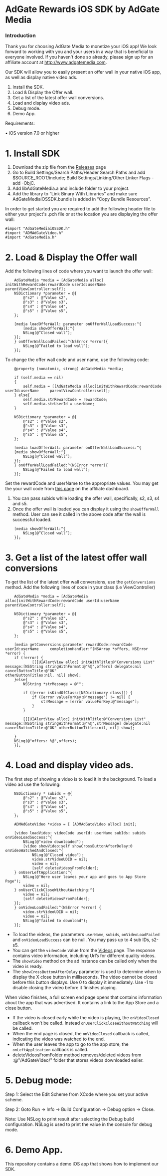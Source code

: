 
# AdGate Rewards iOS SDK by AdGate Media
### Introduction
Thank you for choosing AdGate Media to monetize your iOS app! We look forward to working with you and your users in a way that is beneficial to everyone involved. If you haven't done so already, please sign up for an affiliate account at http://www.adgatemedia.com.

Our SDK will allow you to easily present an offer wall in your native iOS app, as well as display native video ads.

1.    Install the SDK.
2.    Load & Display the Offer wall.
3.    Get a list of the latest offer wall conversions.
4.    Load and display video ads.
5.    Debug mode.
6.    Demo App.

Requirements:

•    iOS version 7.0 or higher

# 1. Install SDK
1.    Download the zip file from the [Releases](https://github.com/adgatemedia/adgate-rewards-ios-sdk/releases) page
2.    Go to Build Settings/Search Paths/Header Search Paths and add $SOURCE_ROOT/include; Build Settings/Linking/Other Linker Flags - add -ObjC.
3.    Add libAdGateMedia.a and include folder to your project.
4.    Add the library to “Link Binary With Libraries” and make sure AdGateMediaiOSSDK.bundle is added in “Copy Bundle Resources”.

In order to get started you are required to add the following header file to either your project's .pch file or at the location you are displaying the offer wall:

```obj-c
#import "AdGateMediaiOSSDK.h"
#import "ADMAdGateVideo.h"
#import "AdGateMedia.h"
```
# 2. Load & Display the Offer wall
Add the following lines of code where you want to launch the offer wall:

```obj-c
    AdGateMedia *media = [AdGateMedia alloc] initWithRewardCode:rewardCode userId:userName parentViewController:self];
    NSDictionary *parameter = @{
        @"s2" : @"Value s2",
        @"s3" : @"Value s3",
        @"s4" : @"Value s4",
        @"s5" : @"Value s5",
    };

    [media loadOfferWall: parameter onOfferWallLoadSuccess:^{
        [media showOfferWall:^{
        NSLog(@“Closed wall”);
    }];
    } onOfferWallLoadFailed:^(NSError *error){
        NSLog(@“Failed to load wall”);
    }];
```



To change the offer wall code and user name, use the following code:

```obj-c
    @property (nonatomic, strong) AdGateMedia *media;

    if (self.media == nil)
    {
        self.media = [[AdGateMedia alloc]initWithRewardCode:rewardCode userId:userName     parentViewController:self];
    } else{
        self.media.strRewardCode = rewardCode;
        self.media.strUserId = userName;
    }

    NSDictionary *parameter = @{
        @"s2" : @"Value s2",
        @"s3" : @"Value s3",
        @"s4" : @"Value s4",
        @"s5" : @"Value s5",
    };

    [media loadOfferWall: parameter onOfferWallLoadSuccess:^{
    [media showOfferWall:^{
        NSLog(@“Closed wall”);
    }];
    } onOfferWallLoadFailed:^(NSError *error){
        NSLog(@“Failed to load wall”);
    }];
```

Set the rewardCode and userName to the appropriate values. You may get the your wall code from [this page](https://panel.adgatemedia.com/affiliate/vc-walls) on the affiliate dashboard.

1. You can pass subids while loading the offer wall, specifically, s2, s3, s4 and s5.
2. Once the offer wall is loaded you can display it using the `showOfferWall` method. User can see it called in the above code after the wall is successful loaded.


```obj-c
    [media showOfferWall:^{
        NSLog(@“Closed wall”);
    }];
```


# 3. Get a list of the latest offer wall conversions
To get the list of the latest offer wall conversions, use the `getConversions` method. Add the following lines of code in your class (i.e ViewController)

```obj-c
    AdGateMedia *media = [AdGateMedia alloc]initWithRewardCode:rewardCode userId:userName     parentViewController:self];

    NSDictionary *parameter = @{
        @"s2" : @"Value s2",
        @"s3" : @"Value s3",
        @"s4" : @"Value s4",
        @"s5" : @"Value s5",
    };

    [media getConversions:parameter rewardCode:rewardCode userId:userName     completionHandler:^(NSArray *offers, NSError *error) {
    if (!error) {
            [[[UIAlertView alloc] initWithTitle:@"Conversions List" message:[NSString stringWithFormat:@"%@",offers] delegate:nil cancelButtonTitle:@"OK"                                     otherButtonTitles:nil, nil] show];
    }else{
        NSString *strMessage = @"";

        if ([error isKindOfClass:[NSDictionary class]]) {
            if ([error valueForKey:@"message"] != nil) {
                strMessage = [error valueForKey:@"message"];
            }
        }

        [[[UIAlertView alloc] initWithTitle:@"Conversions List" message:[NSString stringWithFormat:@"%@",strMessage] delegate:nil cancelButtonTitle:@"OK" otherButtonTitles:nil, nil] show];

    }
    NSLog(@"offers: %@",offers);
    }];
```

# 4. Load and display video ads.
The first step of showing a video is to load it in the background. To load a video ad use the following:

```obj-c
    NSDictionary * subids = @{
        @"s2" : @"Value s2",
        @"s3" : @"Value s3",
        @"s4" : @"Value s4",
        @"s5" : @"Value s5",
    };

    ADMAdGateVideo *video = [ [ADMAdGateVideo alloc] init];

    [video loadVideo: videoCode userId: userName subIds: subids onVideoLoadSuccess:^{
        NSLog(@"video downloaded");
        [video showVideo:self showCrossButtonAfterDelay:0 onVideoWatchedAndClosed:^{
            NSLog(@"Closed video");
            video.strVideoUDID = nil;
            video = nil;
            [self deleteVideosFromFolder];
    } onUserLeftApplication:^{
        NSLog(@"Here user leaves your app and goes to App Store Page");
        video = nil;
    } onUserClickCloseWithoutWatching:^{
        video = nil;
        [self deleteVideosFromFolder];
    }];
    } onVideoLoadFailed:^(NSError *error) {
        video.strVideoUDID = nil;
        video = nil;
        NSLog(@"failed to download");
    }];
```

- To load the videos, the parameters `userName`, `subids`, `onVideoLoadFailed` and `onVideoLoadSuccess` can be null. You may pass up to 4 sub IDs, s2-s5.
- You can get the `videoCode` value from the [Videos](https://panel.adgatemedia.com/affiliate/video) page.
The response contains video information, including Url’s for different quality videos.
- The `showVideo`  method on the ad instance can be called only when the video is ready.
- The `showCrossButtonAfterDelay` parameter is used to determine when to display the X close button in milliseconds. The video cannot be closed before this button displays. Use 0 to display it immediately. Use -1 to disable closing the video before it finishes playing.

When video finishes, a full screen end page opens that contains information about the app that was advertised. It contains a link to the App Store and a close button.

- If the video is closed early while the video is playing, the `onVideoClosed` callback won’t be called. Instead `onUserClickCloseWithoutWatching` will be called.
- When the end page is closed, the `onVideoClosed` callback is called, indicating the video was watched to the end.
- When the user leaves the app to go to the app store, the `onLeftApplication` callback is called.
- deleteVideosFromFolder method removes/deleted videos from :@"/AdGateVideo/" folder that stores videos downloaded ealier.


# 5. Debug mode:

Step 1: Select the Edit Scheme from XCode where you set your active scheme.


Step 2: Goto Run -> Info -> Build Configuration -> Debug option -> Close.


Note:  Use NSLog to print result after selecting the Debug build configuration. NSLog is used to print the value in the console for debug mode.

# 6. Demo App.

This repository contains a demo iOS app that shows how to implement our SDK.


